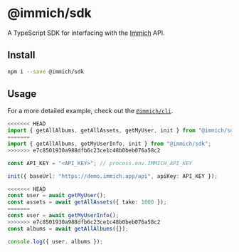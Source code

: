 # @immich/sdk

A TypeScript SDK for interfacing with the [Immich](https://immich.app/) API.

## Install

```bash
npm i --save @immich/sdk
```

## Usage

For a more detailed example, check out the [`@immich/cli`](https://github.com/immich-app/immich/tree/main/cli).

```typescript
<<<<<<< HEAD
import { getAllAlbums, getAllAssets, getMyUser, init } from "@immich/sdk";
=======
import { getAllAlbums, getMyUserInfo, init } from "@immich/sdk";
>>>>>>> e7c8501930a988dfb6c23ce1c48b0beb076a58c2

const API_KEY = "<API_KEY>"; // process.env.IMMICH_API_KEY

init({ baseUrl: "https://demo.immich.app/api", apiKey: API_KEY });

<<<<<<< HEAD
const user = await getMyUser();
const assets = await getAllAssets({ take: 1000 });
=======
const user = await getMyUserInfo();
>>>>>>> e7c8501930a988dfb6c23ce1c48b0beb076a58c2
const albums = await getAllAlbums({});

console.log({ user, albums });
```
